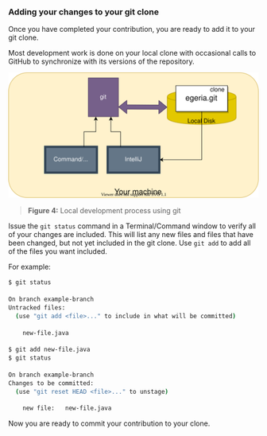 <!-- SPDX-License-Identifier: CC-BY-4.0 -->
<!-- Copyright Contributors to the ODPi Egeria project 2020. -->

### Adding your changes to your git clone

Once you have completed your contribution, you are ready to add it to your git clone.

Most development work is done on your local clone with occasional calls to GitHub to
synchronize with its versions of the repository.

![Figure 4](/education/tutorials/git-and-git-hub-tutorial/git-development.svg)
> **Figure 4:** Local development process using git

Issue the `git status` command in a Terminal/Command window to verify all of your changes are
included.  This will list any new files and files that have been changed, but not yet included
in the git clone.  Use `git add` to add all of the files you want included.

For example:

```bash
$ git status

On branch example-branch
Untracked files:
  (use "git add <file>..." to include in what will be committed)

	new-file.java

$ git add new-file.java
$ git status

On branch example-branch
Changes to be committed:
  (use "git reset HEAD <file>..." to unstage)

	new file:   new-file.java
```

Now you are ready to commit your contribution to your clone.


